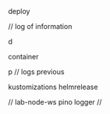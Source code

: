 deploy

// log of information

d

container

p // logs previous

kustomizations
helmrelease

//
lab-node-ws
pino
logger
//

